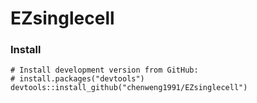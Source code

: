 # EZsinglecell

### Install
```
# Install development version from GitHub:
# install.packages("devtools")
devtools::install_github("chenweng1991/EZsinglecell")
```
